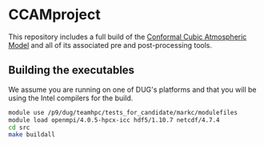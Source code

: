 # CCAMproject

This repository includes a full build of the [Conformal Cubic Atmospheric Model](https://confluence.csiro.au/display/CCAM/Getting+started "CCAM website") and all of its associated pre and post-processing tools.

## Building the executables

We assume you are running on one of DUG's platforms and that you will be using the Intel compilers for the build.

```bash
module use /p9/dug/teamhpc/tests_for_candidate/markc/modulefiles
module load openmpi/4.0.5-hpcx-icc hdf5/1.10.7 netcdf/4.7.4
cd src
make buildall
```

